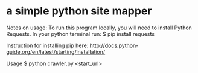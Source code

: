 # a simple python site mapper

Notes on usage:
To run this program locally, you will need to install Python Requests.
In your python terminal run: 
$ pip install requests

Instruction for installing pip here:
http://docs.python-guide.org/en/latest/starting/installation/

Usage
$ python crawler.py <start_url>
